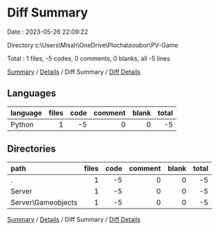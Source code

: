 # Diff Summary

Date : 2023-05-26 22:09:22

Directory c:\\Users\\Misah\\OneDrive\\Plocha\\soubor\\PV-Game

Total : 1 files,  -5 codes, 0 comments, 0 blanks, all -5 lines

[Summary](results.md) / [Details](details.md) / Diff Summary / [Diff Details](diff-details.md)

## Languages
| language | files | code | comment | blank | total |
| :--- | ---: | ---: | ---: | ---: | ---: |
| Python | 1 | -5 | 0 | 0 | -5 |

## Directories
| path | files | code | comment | blank | total |
| :--- | ---: | ---: | ---: | ---: | ---: |
| . | 1 | -5 | 0 | 0 | -5 |
| Server | 1 | -5 | 0 | 0 | -5 |
| Server\\Gameobjects | 1 | -5 | 0 | 0 | -5 |

[Summary](results.md) / [Details](details.md) / Diff Summary / [Diff Details](diff-details.md)